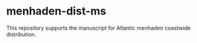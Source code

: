 # menhaden-dist-ms

This repository supports the manuscript for Atlantic menhaden coastwide distribution.
